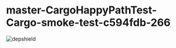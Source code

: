 # master-CargoHappyPathTest-Cargo-smoke-test-c594fdb-266

![depshield](https://depshield.sonatype.org/badges/depshield-prod/master-CargoHappyPathTest-Cargo-smoke-test-c594fdb-266/depshield.svg)